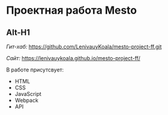 # Проектная работа Mesto
Alt-H1
------ 
_Гит-хаб:_
https://github.com/LenivauyKoala/mesto-project-ff.git

*Сайт:*
https://lenivauykoala.github.io/mesto-project-ff/

В работе присутсвует:
* HTML
* CSS
* JavaScript
* Webpack
* API